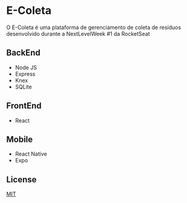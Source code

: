 # E-Coleta

O E-Coleta é uma plataforma de gerenciamento de coleta de resíduos desenvolvido durante a NextLevelWeek #1 da RocketSeat

## BackEnd
- Node JS
- Express
- Knex
- SQLite

## FrontEnd
- React

## Mobile
- React Native
- Expo

## License
[MIT](https://choosealicense.com/licenses/mit/)